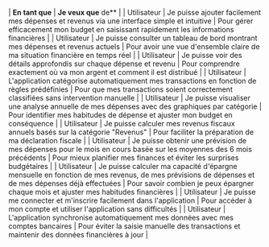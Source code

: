 | **En tant que**        | **Je veux que** de**                                                                                   |
| Utilisateur            | Je puisse ajouter facilement mes dépenses et revenus via une interface simple et intuitive                       | Pour gérer efficacement mon budget en saisissant rapidement les informations financières       |
| Utilisateur            | Je puisse consulter un tableau de bord montrant mes dépenses et revenus actuels                                  | Pour avoir une vue d'ensemble claire de ma situation financière en temps réel                 |
| Utilisateur            | Je puisse voir des détails approfondis sur chaque dépense et revenu                                              | Pour comprendre exactement où va mon argent et comment il est distribué                        |
| Utilisateur            | L'application catégorise automatiquement mes transactions en fonction de règles prédéfinies                       | Pour que mes transactions soient correctement classifiées sans intervention manuelle           |
| Utilisateur            | Je puisse visualiser une analyse annuelle de mes dépenses avec des graphiques par catégorie                      | Pour identifier mes habitudes de dépense et ajuster mon budget en conséquence                  |
| Utilisateur            | Je puisse calculer mes revenus fiscaux annuels basés sur la catégorie "Revenus"                                  | Pour faciliter la préparation de ma déclaration fiscale                                        |
| Utilisateur            | Je puisse obtenir une prévision de mes dépenses pour le mois en cours basée sur les moyennes des 6 mois précédents | Pour mieux planifier mes finances et éviter les surprises budgétaires                          |
| Utilisateur            | Je puisse calculer ma capacité d'épargne mensuelle en fonction de mes revenus, de mes prévisions de dépenses et de mes dépenses déjà effectuées | Pour savoir combien je peux épargner chaque mois et ajuster mes habitudes financières           |
| Utilisateur            | Je puisse me connecter et m'inscrire facilement dans l'application                                                 | Pour accéder à mon compte et utiliser l'application sans difficultés                          |
| Utilisateur            | L'application synchronise automatiquement mes données avec mes comptes bancaires                                  | Pour éviter la saisie manuelle des transactions et maintenir des données financières à jour   |
